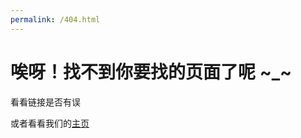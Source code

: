 ```yaml
---
permalink: /404.html
---
```


# 唉呀！找不到你要找的页面了呢 ~_~

看看链接是否有误

或者看看我们的[主页]({xjtu-youth.github.io/index.html})